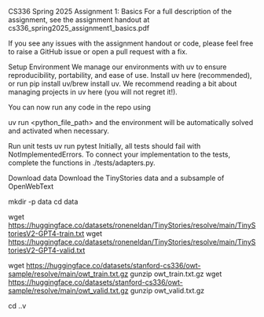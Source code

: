 CS336 Spring 2025 Assignment 1: Basics
For a full description of the assignment, see the assignment handout at cs336_spring2025_assignment1_basics.pdf

If you see any issues with the assignment handout or code, please feel free to raise a GitHub issue or open a pull request with a fix.

Setup
Environment
We manage our environments with uv to ensure reproducibility, portability, and ease of use. Install uv here (recommended), or run pip install uv/brew install uv. We recommend reading a bit about managing projects in uv here (you will not regret it!).

You can now run any code in the repo using

uv run <python_file_path>
and the environment will be automatically solved and activated when necessary.

Run unit tests
uv run pytest
Initially, all tests should fail with NotImplementedErrors. To connect your implementation to the tests, complete the functions in ./tests/adapters.py.

Download data
Download the TinyStories data and a subsample of OpenWebText

mkdir -p data
cd data

wget https://huggingface.co/datasets/roneneldan/TinyStories/resolve/main/TinyStoriesV2-GPT4-train.txt
wget https://huggingface.co/datasets/roneneldan/TinyStories/resolve/main/TinyStoriesV2-GPT4-valid.txt

wget https://huggingface.co/datasets/stanford-cs336/owt-sample/resolve/main/owt_train.txt.gz
gunzip owt_train.txt.gz
wget https://huggingface.co/datasets/stanford-cs336/owt-sample/resolve/main/owt_valid.txt.gz
gunzip owt_valid.txt.gz

cd ..v
